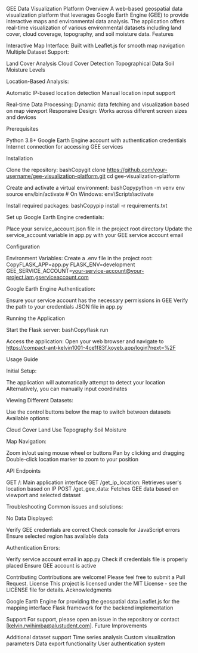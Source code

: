 GEE Data Visualization Platform
Overview
A web-based geospatial data visualization platform that leverages Google Earth Engine (GEE) to provide interactive maps and environmental data analysis. The application offers real-time visualization of various environmental datasets including land cover, cloud coverage, topography, and soil moisture data.
Features

Interactive Map Interface: Built with Leaflet.js for smooth map navigation
Multiple Dataset Support:

Land Cover Analysis
Cloud Cover Detection
Topographical Data
Soil Moisture Levels


Location-Based Analysis:

Automatic IP-based location detection
Manual location input support


Real-time Data Processing: Dynamic data fetching and visualization based on map viewport
Responsive Design: Works across different screen sizes and devices

Prerequisites

Python 3.8+
Google Earth Engine account with authentication credentials
Internet connection for accessing GEE services

Installation

Clone the repository:
bashCopygit clone https://github.com/your-username/gee-visualization-platform.git
cd gee-visualization-platform

Create and activate a virtual environment:
bashCopypython -m venv env
source env/bin/activate  # On Windows: env\Scripts\activate

Install required packages:
bashCopypip install -r requirements.txt

Set up Google Earth Engine credentials:

Place your service_account.json file in the project root directory
Update the service_account variable in app.py with your GEE service account email



Configuration

Environment Variables:
Create a .env file in the project root:
CopyFLASK_APP=app.py
FLASK_ENV=development
GEE_SERVICE_ACCOUNT=your-service-account@your-project.iam.gserviceaccount.com

Google Earth Engine Authentication:

Ensure your service account has the necessary permissions in GEE
Verify the path to your credentials JSON file in app.py



Running the Application

Start the Flask server:
bashCopyflask run

Access the application:
Open your web browser and navigate to https://compact-ant-kelvin1001-4ce1f83f.koyeb.app/login?next=%2F

Usage Guide

Initial Setup:

The application will automatically attempt to detect your location
Alternatively, you can manually input coordinates


Viewing Different Datasets:

Use the control buttons below the map to switch between datasets
Available options:

Cloud Cover
Land Use
Topography
Soil Moisture




Map Navigation:

Zoom in/out using mouse wheel or buttons
Pan by clicking and dragging
Double-click location marker to zoom to your position



API Endpoints

GET /: Main application interface
GET /get_ip_location: Retrieves user's location based on IP
POST /get_gee_data: Fetches GEE data based on viewport and selected dataset

Troubleshooting
Common issues and solutions:

No Data Displayed:

Verify GEE credentials are correct
Check console for JavaScript errors
Ensure selected region has available data


Authentication Errors:

Verify service account email in app.py
Check if credentials file is properly placed
Ensure GEE account is active



Contributing
Contributions are welcome! Please feel free to submit a Pull Request.
License
This project is licensed under the MIT License - see the LICENSE file for details.
Acknowledgments

Google Earth Engine for providing the geospatial data
Leaflet.js for the mapping interface
Flask framework for the backend implementation

Support
For support, please open an issue in the repository or contact [kelvin.rwihimba@alustudent.com].
Future Improvements

Additional dataset support
Time series analysis
Custom visualization parameters
Data export functionality
User authentication system
